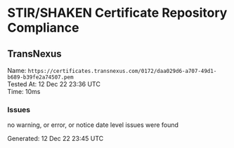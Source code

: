 # STIR/SHAKEN Certificate Repository Compliance

## TransNexus

Name: `https://certificates.transnexus.com/0172/daa029d6-a707-49d1-b689-b39fe2a74507.pem`\
Tested At: 12 Dec 22 23:36 UTC\
Time: 10ms

### Issues

no warning, or error, or notice date level issues were found

Generated: 12 Dec 22 23:45 UTC